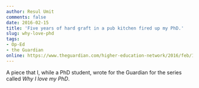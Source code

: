 ```yaml
---
author: Resul Umit
comments: false
date: 2016-02-15
title: 'Five years of hard graft in a pub kitchen fired up my PhD.'
slug: why-love-phd
tags:
- Op-Ed
- the Guardian
online: https://www.theguardian.com/higher-education-network/2016/feb/15/five-years-of-hard-graft-in-a-pub-kitchen-fired-up-my-phd
---
```


A piece that I, while a PhD student, wrote for the Guardian for the series called _Why I love my PhD_.



